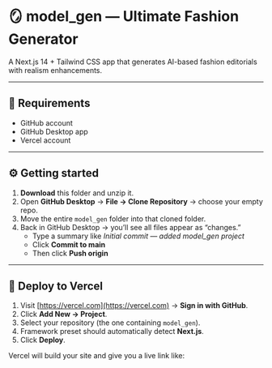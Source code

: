 # 🪞 model_gen — Ultimate Fashion Generator

A Next.js 14 + Tailwind CSS app that generates AI-based fashion editorials with realism enhancements.

---

## 🧱 Requirements
- GitHub account
- GitHub Desktop app
- Vercel account

---

## ⚙️ Getting started
1. **Download** this folder and unzip it.  
2. Open **GitHub Desktop** → **File → Clone Repository** → choose your empty repo.  
3. Move the entire `model_gen` folder into that cloned folder.  
4. Back in GitHub Desktop → you’ll see all files appear as “changes.”  
   - Type a summary like *Initial commit — added model_gen project*  
   - Click **Commit to main**  
   - Then click **Push origin**

---

## 🚀 Deploy to Vercel
1. Visit [https://vercel.com](https://vercel.com) → **Sign in with GitHub**.  
2. Click **Add New → Project**.  
3. Select your repository (the one containing `model_gen`).  
4. Framework preset should automatically detect **Next.js**.  
5. Click **Deploy**.

Vercel will build your site and give you a live link like:


